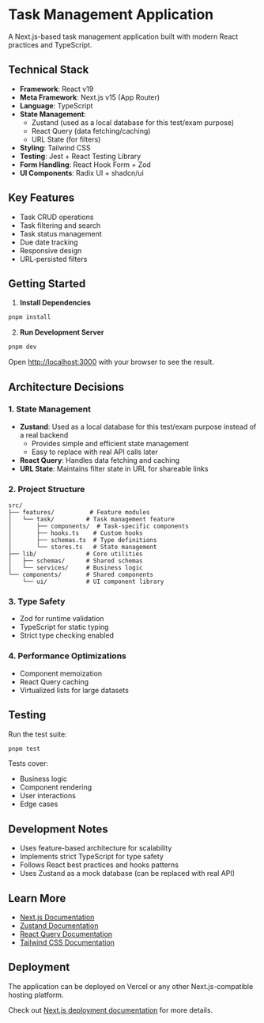 # Task Management Application

A Next.js-based task management application built with modern React practices and TypeScript.

## Technical Stack

- **Framework**: React v19
- **Meta Framework**: Next.js v15 (App Router)
- **Language**: TypeScript
- **State Management**: 
  - Zustand (used as a local database for this test/exam purpose)
  - React Query (data fetching/caching)
  - URL State (for filters)
- **Styling**: Tailwind CSS
- **Testing**: Jest + React Testing Library
- **Form Handling**: React Hook Form + Zod
- **UI Components**: Radix UI + shadcn/ui

## Key Features

- Task CRUD operations
- Task filtering and search
- Task status management
- Due date tracking
- Responsive design
- URL-persisted filters

## Getting Started

1. **Install Dependencies**
```bash
pnpm install
```

2. **Run Development Server**
```bash
pnpm dev
```

Open [http://localhost:3000](http://localhost:3000) with your browser to see the result.

## Architecture Decisions

### 1. State Management
- **Zustand**: Used as a local database for this test/exam purpose instead of a real backend
  - Provides simple and efficient state management
  - Easy to replace with real API calls later
- **React Query**: Handles data fetching and caching
- **URL State**: Maintains filter state in URL for shareable links

### 2. Project Structure
```
src/
├── features/          # Feature modules
│   └── task/         # Task management feature
│       ├── components/  # Task-specific components
│       ├── hooks.ts    # Custom hooks
│       ├── schemas.ts  # Type definitions
│       └── stores.ts   # State management
├── lib/              # Core utilities
│   ├── schemas/      # Shared schemas
│   └── services/     # Business logic
└── components/       # Shared components
    └── ui/           # UI component library
```

### 3. Type Safety
- Zod for runtime validation
- TypeScript for static typing
- Strict type checking enabled

### 4. Performance Optimizations
- Component memoization
- React Query caching
- Virtualized lists for large datasets

## Testing

Run the test suite:

```bash
pnpm test
```

Tests cover:
- Business logic
- Component rendering
- User interactions
- Edge cases

## Development Notes

- Uses feature-based architecture for scalability
- Implements strict TypeScript for type safety
- Follows React best practices and hooks patterns
- Uses Zustand as a mock database (can be replaced with real API)

## Learn More

- [Next.js Documentation](https://nextjs.org/docs)
- [Zustand Documentation](https://github.com/pmndrs/zustand)
- [React Query Documentation](https://tanstack.com/query/latest)
- [Tailwind CSS Documentation](https://tailwindcss.com/docs)

## Deployment

The application can be deployed on Vercel or any other Next.js-compatible hosting platform.

Check out [Next.js deployment documentation](https://nextjs.org/docs/deployment) for more details.
